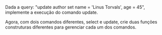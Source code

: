 Dada a query: "update author set name = 'Linus Torvals', age = 45", implemente a execução do comando update.

Agora, com dois comandos diferentes, select e update, crie duas funções construturas diferentes para gerenciar cada um dos comandos.